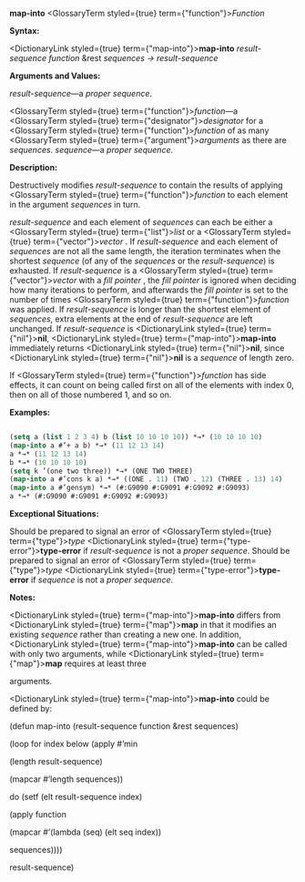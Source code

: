 **map-into** <GlossaryTerm styled={true} term={"function"}><i>Function</i></GlossaryTerm> 



**Syntax:** 



<DictionaryLink styled={true} term={"map-into"}><b>map-into</b></DictionaryLink> *result-sequence function* &amp;rest *sequences → result-sequence* 



**Arguments and Values:** 



*result-sequence*—a *proper sequence*. 



<GlossaryTerm styled={true} term={"function"}><i>function</i></GlossaryTerm>—a <GlossaryTerm styled={true} term={"designator"}><i>designator</i></GlossaryTerm> for a <GlossaryTerm styled={true} term={"function"}><i>function</i></GlossaryTerm> of as many <GlossaryTerm styled={true} term={"argument"}><i>arguments</i></GlossaryTerm> as there are *sequences*. *sequence*—a *proper sequence*. 



**Description:** 



Destructively modifies *result-sequence* to contain the results of applying <GlossaryTerm styled={true} term={"function"}><i>function</i></GlossaryTerm> to each element in the argument *sequences* in turn. 



*result-sequence* and each element of *sequences* can each be either a <GlossaryTerm styled={true} term={"list"}><i>list</i></GlossaryTerm> or a <GlossaryTerm styled={true} term={"vector"}><i>vector</i></GlossaryTerm> . If *result-sequence* and each element of *sequences* are not all the same length, the iteration terminates when the shortest *sequence* (of any of the *sequences* or the *result-sequence*) is exhausted. If *result-sequence* is a <GlossaryTerm styled={true} term={"vector"}><i>vector</i></GlossaryTerm> with a *fill pointer* , the *fill pointer* is ignored when deciding how many iterations to perform, and afterwards the *fill pointer* is set to the number of times <GlossaryTerm styled={true} term={"function"}><i>function</i></GlossaryTerm> was applied. If *result-sequence* is longer than the shortest element of *sequences*, extra elements at the end of *result-sequence* are left unchanged. If *result-sequence* is <DictionaryLink styled={true} term={"nil"}><b>nil</b></DictionaryLink>, <DictionaryLink styled={true} term={"map-into"}><b>map-into</b></DictionaryLink> immediately returns <DictionaryLink styled={true} term={"nil"}><b>nil</b></DictionaryLink>, since <DictionaryLink styled={true} term={"nil"}><b>nil</b></DictionaryLink> is a *sequence* of length zero. 



If <GlossaryTerm styled={true} term={"function"}><i>function</i></GlossaryTerm> has side effects, it can count on being called first on all of the elements with index 0, then on all of those numbered 1, and so on. 



**Examples:**
```lisp

(setq a (list 1 2 3 4) b (list 10 10 10 10)) *→* (10 10 10 10) 
(map-into a #’+ a b) *→* (11 12 13 14) 
a *→* (11 12 13 14) 
b *→* (10 10 10 10) 
(setq k ’(one two three)) *→* (ONE TWO THREE) 
(map-into a #’cons k a) *→* ((ONE . 11) (TWO . 12) (THREE . 13) 14) 
(map-into a #’gensym) *→* (#:G9090 #:G9091 #:G9092 #:G9093) 
a *→* (#:G9090 #:G9091 #:G9092 #:G9093) 

```
**Exceptional Situations:** 



Should be prepared to signal an error of <GlossaryTerm styled={true} term={"type"}><i>type</i></GlossaryTerm> <DictionaryLink styled={true} term={"type-error"}><b>type-error</b></DictionaryLink> if *result-sequence* is not a *proper sequence*. Should be prepared to signal an error of <GlossaryTerm styled={true} term={"type"}><i>type</i></GlossaryTerm> <DictionaryLink styled={true} term={"type-error"}><b>type-error</b></DictionaryLink> if *sequence* is not a *proper sequence*. 



**Notes:** 



<DictionaryLink styled={true} term={"map-into"}><b>map-into</b></DictionaryLink> differs from <DictionaryLink styled={true} term={"map"}><b>map</b></DictionaryLink> in that it modifies an existing *sequence* rather than creating a new one. In addition, <DictionaryLink styled={true} term={"map-into"}><b>map-into</b></DictionaryLink> can be called with only two arguments, while <DictionaryLink styled={true} term={"map"}><b>map</b></DictionaryLink> requires at least three 







 



 



arguments. 



<DictionaryLink styled={true} term={"map-into"}><b>map-into</b></DictionaryLink> could be defined by: 



(defun map-into (result-sequence function &amp;rest sequences) 



(loop for index below (apply #’min 



(length result-sequence) 



(mapcar #’length sequences)) 



do (setf (elt result-sequence index) 



(apply function 



(mapcar #’(lambda (seq) (elt seq index)) 



sequences)))) 



result-sequence) 



